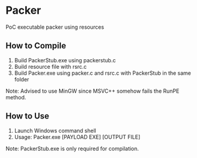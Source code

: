 # Packer
PoC executable packer using resources

## How to Compile
1. Build PackerStub.exe using packerstub.c
2. Build resource file with rsrc.c
3. Build Packer.exe using packer.c and rsrc.c with PackerStub in the same folder

Note: Advised to use MinGW since MSVC++ somehow fails the RunPE method.

## How to Use
1. Launch Windows command shell
2. Usage: Packer.exe [PAYLOAD EXE] [OUTPUT FILE]

Note: PackerStub.exe is only required for compilation.
